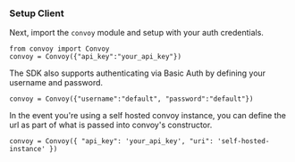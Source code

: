 ### Setup Client
Next, import the `convoy` module and setup with your auth credentials.

```python[example]
from convoy import Convoy
convoy = Convoy({"api_key":"your_api_key"})
```
The SDK also supports authenticating via Basic Auth by defining your username and password.

```python[example]
convoy = Convoy({"username":"default", "password":"default"})
```

In the event you're using a self hosted convoy instance, you can define the url as part of what is passed into convoy's constructor.

```python[example]
convoy = Convoy({ "api_key": 'your_api_key', "uri": 'self-hosted-instance' })
```
